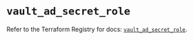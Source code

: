 # `vault_ad_secret_role`

Refer to the Terraform Registry for docs: [`vault_ad_secret_role`](https://registry.terraform.io/providers/hashicorp/vault/3.23.0/docs/resources/ad_secret_role).
